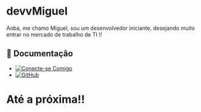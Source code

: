 
# devvMiguel

Aoba, me chamo Miguel, sou um desenvolvedor iniciante, desejando muito entrar no mercado de trabalho de TI !!

## 👾 Documentação
- [![Conecte-se Comigo](https://img.shields.io/badge/LinkedIn-0077B5?style=for-the-badge&logo=linkedin&logoColor=white)](www.linkedin.com/in/miguel-ferreira-aa6bab292)
- [![GitHub](https://img.shields.io/badge/GitHub-100000?style=for-the-badge&logo=github&logoColor=white)](https://github.com/devvMiguel)

# Até a próxima!!